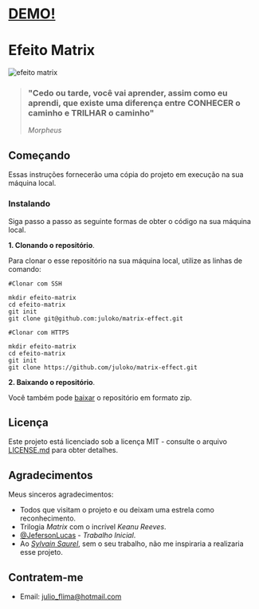 # [DEMO!](https://juloko.github.io/matrix-effect/)

# Efeito Matrix

![efeito matrix](https://user-images.githubusercontent.com/39635734/82733390-d26ea100-9ce9-11ea-8c9e-e66e80e7d83b.gif)

> ### "Cedo ou tarde, você vai aprender, assim como eu aprendi, que existe uma diferença entre CONHECER o caminho e TRILHAR o caminho" 
>_Morpheus_

## Começando

Essas instruções fornecerão uma cópia do projeto em execução na sua máquina local.

### Instalando
Siga passo a passo as seguinte formas de obter o código na sua máquina local.

**1. Clonando o repositório**.

Para clonar o esse repositório na sua máquina local, utilize as linhas de comando:

```
#Clonar com SSH

mkdir efeito-matrix
cd efeito-matrix
git init
git clone git@github.com:juloko/matrix-effect.git
```

```
#Clonar com HTTPS

mkdir efeito-matrix
cd efeito-matrix
git init
git clone https://github.com/juloko/matrix-effect.git
```

**2. Baixando o repositório**.

Você também pode [baixar](https://github.com/juloko/matrix-effect/archive/master.zip) o repositório em formato zip.


## Licença

Este projeto está licenciado sob a licença MIT - consulte o arquivo [LICENSE.md](https://github.com/juloko/matrix-effect/blob/master/LICENSE) para obter detalhes.

## Agradecimentos

Meus sinceros agradecimentos:
* Todos que visitam o projeto e ou deixam uma estrela como reconhecimento.
* Trilogia _Matrix_ com o incrível _Keanu Reeves_.
* [@JefersonLucas](https://github.com/JefersonLucas) - _Trabalho Inicial_.
* Ao _[Sylvain Saurel](https://play.google.com/store/apps/details?id=com.ssaurel.matrixeffect)_, sem o seu trabalho, não me inspiraria a realizaria esse projeto.

## Contratem-me

* Email: [julio_flima@hotmail.com](julio_flima@hotmail.com)
